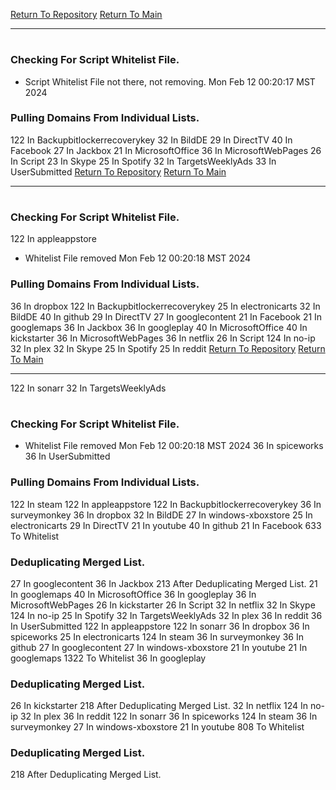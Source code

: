 [Return To Repository](https://github.com/DigitalWarrior/piholeparser/)
[Return To Main](https://github.com/DigitalWarrior/piholeparser/blob/master/RecentRunLogs/Mainlog.md)
____________________________________
# 
### Checking For Script Whitelist File.
* Script Whitelist File not there, not removing. Mon Feb 12 00:20:17 MST 2024
### Pulling Domains From Individual Lists.
122 In Backupbitlockerrecoverykey
32 In BildDE
29 In DirectTV
40 In Facebook
27 In Jackbox
21 In MicrosoftOffice
36 In MicrosoftWebPages
26 In Script
23 In Skype
25 In Spotify
32 In TargetsWeeklyAds
33 In UserSubmitted
[Return To Repository](https://github.com/DigitalWarrior/piholeparser/)
[Return To Main](https://github.com/DigitalWarrior/piholeparser/blob/master/RecentRunLogs/Mainlog.md)
____________________________________
# 
### Checking For Script Whitelist File.
122 In appleappstore
* Whitelist File removed Mon Feb 12 00:20:18 MST 2024
### Pulling Domains From Individual Lists.
36 In dropbox
122 In Backupbitlockerrecoverykey
25 In electronicarts
32 In BildDE
40 In github
29 In DirectTV
27 In googlecontent
21 In Facebook
21 In googlemaps
36 In Jackbox
36 In googleplay
40 In MicrosoftOffice
40 In kickstarter
36 In MicrosoftWebPages
36 In netflix
26 In Script
124 In no-ip
32 In plex
32 In Skype
25 In Spotify
25 In reddit
[Return To Repository](https://github.com/DigitalWarrior/piholeparser/)
[Return To Main](https://github.com/DigitalWarrior/piholeparser/blob/master/RecentRunLogs/Mainlog.md)
____________________________________
122 In sonarr
32 In TargetsWeeklyAds
# 
### Checking For Script Whitelist File.
* Whitelist File removed Mon Feb 12 00:20:18 MST 2024
36 In spiceworks
36 In UserSubmitted
### Pulling Domains From Individual Lists.
122 In steam
122 In appleappstore
122 In Backupbitlockerrecoverykey
36 In surveymonkey
36 In dropbox
32 In BildDE
27 In windows-xboxstore
25 In electronicarts
29 In DirectTV
21 In youtube
40 In github
21 In Facebook
633 To Whitelist
### Deduplicating Merged List.
27 In googlecontent
36 In Jackbox
213 After Deduplicating Merged List.
21 In googlemaps
40 In MicrosoftOffice
36 In googleplay
36 In MicrosoftWebPages
26 In kickstarter
26 In Script
32 In netflix
32 In Skype
124 In no-ip
25 In Spotify
32 In TargetsWeeklyAds
32 In plex
36 In reddit
36 In UserSubmitted
122 In appleappstore
122 In sonarr
36 In dropbox
36 In spiceworks
25 In electronicarts
124 In steam
36 In surveymonkey
36 In github
27 In googlecontent
27 In windows-xboxstore
21 In youtube
21 In googlemaps
1322 To Whitelist
36 In googleplay
### Deduplicating Merged List.
26 In kickstarter
218 After Deduplicating Merged List.
32 In netflix
124 In no-ip
32 In plex
36 In reddit
122 In sonarr
36 In spiceworks
124 In steam
36 In surveymonkey
27 In windows-xboxstore
21 In youtube
808 To Whitelist
### Deduplicating Merged List.
218 After Deduplicating Merged List.
